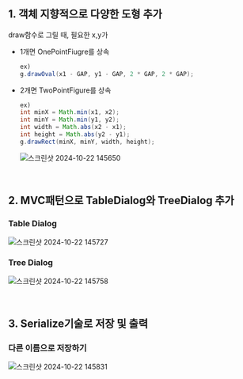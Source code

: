 ## 1. 객체 지향적으로 다양한 도형 추가
draw함수로 그릴 때, 필요한 x,y가 
- 1개면 OnePointFiugre를 상속
  ```java
  ex)
  g.drawOval(x1 - GAP, y1 - GAP, 2 * GAP, 2 * GAP);
  ```
- 2개면 TwoPointFigure를 상속
  ```java
  ex)
  int minX = Math.min(x1, x2);
  int minY = Math.min(y1, y2);
  int width = Math.abs(x2 - x1);
  int height = Math.abs(y2 - y1);
  g.drawRect(minX, minY, width, height);
  ```
  ![스크린샷 2024-10-22 145650](https://github.com/user-attachments/assets/40d6f4ad-af0f-41b6-99f5-3924b22ad240)

<br>

## 2. MVC패턴으로 TableDialog와 TreeDialog 추가

### Table Dialog
 ![스크린샷 2024-10-22 145727](https://github.com/user-attachments/assets/035a21d6-f29b-42ba-bb09-43b7c20cf28f)

### Tree Dialog
 ![스크린샷 2024-10-22 145758](https://github.com/user-attachments/assets/42a20ad2-f978-4908-92a1-f384f6cb3581)

<br>

## 3. Serialize기술로 저장 및 출력

### 다른 이름으로 저장하기
  ![스크린샷 2024-10-22 145831](https://github.com/user-attachments/assets/40acafb1-b9d2-4725-8c4e-9dcd17683a1c)
